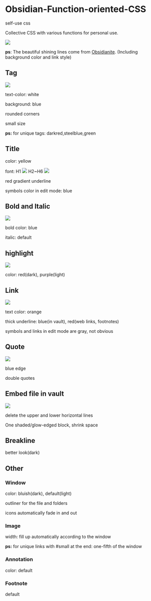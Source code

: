 # Obsidian-Function-oriented-CSS

self-use css

Collective CSS with various functions for personal use.

![](https://cdn.jsdelivr.net/gh/Tylerrrrrrr007/ImgBed/Obsidian/20210820233947.png)

**ps**: The beautiful shining lines come from [Obsidianite](https://github.com/1stprinciples/Obsidian-Obsidianite). (Including background color and link style)

## Tag
![](https://cdn.jsdelivr.net/gh/Tylerrrrrrr007/ImgBed/Obsidian/20210820230952.png)

text-color: white

background: blue

rounded corners

small size

**ps:** for unique tags: darkred,steelblue,green

## Title

color: yellow

font: H1
![](https://cdn.jsdelivr.net/gh/Tylerrrrrrr007/ImgBed/Obsidian/20210820225905.png)
H2~H6
![](https://cdn.jsdelivr.net/gh/Tylerrrrrrr007/ImgBed/Obsidian/20210820230007.png)

red gradient underline

symbols color in edit mode: blue

## Bold and Italic
![](https://cdn.jsdelivr.net/gh/Tylerrrrrrr007/ImgBed/Obsidian/20210820232739.png)

bold color: blue

italic: default

## highlight
![](https://cdn.jsdelivr.net/gh/Tylerrrrrrr007/ImgBed/Obsidian/20210820232015.png)

color: red(dark), purple(light)

## Link
![](https://cdn.jsdelivr.net/gh/Tylerrrrrrr007/ImgBed/Obsidian/20210820232356.png)

text color: orange

thick underline: blue(in vault), red(web links, footnotes)

symbols and links in edit mode are gray, not obvious

## Quote
![](https://cdn.jsdelivr.net/gh/Tylerrrrrrr007/ImgBed/Obsidian/20210820233025.png)

blue edge

double quotes

## Embed file in vault
![](https://cdn.jsdelivr.net/gh/Tylerrrrrrr007/ImgBed/Obsidian/20210820232618.png)

delete the upper and lower horizontal lines

One shaded/glow-edged block, shrink space

## Breakline

better look(dark)

## Other

### Window

color: bluish(dark), default(light)

outliner for the file and folders

icons automatically fade in and out

### Image

width: fill up automatically according to the window

**ps:** for unique links with #small at the end: one-fifth of the window

### Annotation

color: default

### Footnote

default

